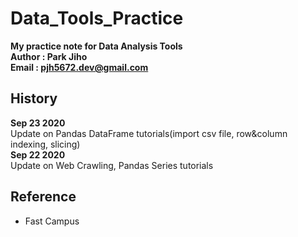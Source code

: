 # Data_Tools_Practice   

**My practice note for Data Analysis Tools**  
**Author : Park Jiho**  
**Email : pjh5672.dev@gmail.com**   

## History  
**Sep 23 2020**  
Update on Pandas DataFrame tutorials(import csv file, row&column indexing, slicing)  
**Sep 22 2020**  
Update on Web Crawling, Pandas Series tutorials  


## Reference
 - Fast Campus